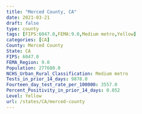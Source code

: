 ```yaml
---
title: "Merced County, CA"
date: 2021-03-21
draft: false
type: county
tags: [FIPS:6047.0,FEMA:9.0,Medium metro,Yellow]
categories: [CA]
County: Merced County
State: CA
FIPS: 6047.0
FEMA_Region: 9.0
Population: 277680.0
NCHS_Urban_Rural_Classification: Medium metro
Tests_in_prior_14_days: 9878.0
Fourteen_day_test_rate_per_100000: 3557.0
Percent_Positivity_in_prior_14_days: 0.052
Level: Yellow
url: /states/CA/merced-county
---
```



